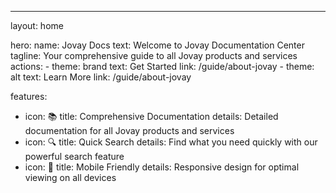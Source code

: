 ---
layout: home

hero:
  name: Jovay Docs
  text: Welcome to Jovay Documentation Center
  tagline: Your comprehensive guide to all Jovay products and services
  actions:
    - theme: brand
      text: Get Started
      link: /guide/about-jovay
    - theme: alt
      text: Learn More
      link: /guide/about-jovay

features:
  - icon: 📚
    title: Comprehensive Documentation
    details: Detailed documentation for all Jovay products and services
  - icon: 🔍
    title: Quick Search
    details: Find what you need quickly with our powerful search feature
  - icon: 📱
    title: Mobile Friendly
    details: Responsive design for optimal viewing on all devices
